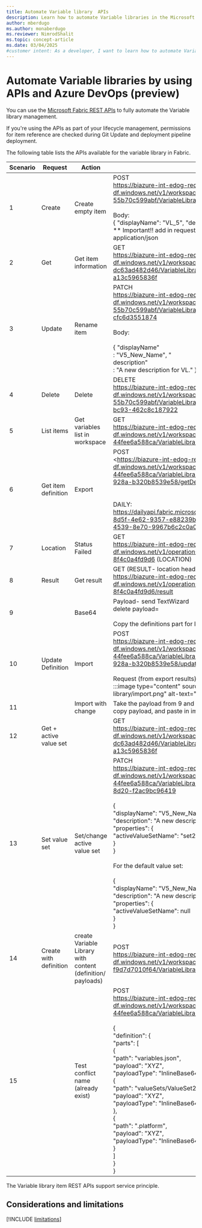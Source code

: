 ```yaml
---
title: Automate Variable library  APIs
description: Learn how to automate Variable libraries in the Microsoft Fabric Application lifecycle management (ALM) tool, by using APIs.
author: mberdugo
ms.author: monaberdugo
ms.reviewer: NimrodShalit
ms.topic: concept-article
ms.date: 03/04/2025
#customer intent: As a developer, I want to learn how to automate Variable libraries in the Microsoft Fabric Application lifecycle management (ALM) tool, by using APIs, so that I can manage my content lifecycle.
---
```


# Automate Variable libraries by using APIs and Azure DevOps (preview)

You can use the [Microsoft Fabric REST APIs](/rest/api/fabric/articles/using-fabric-apis) to fully automate the Variable library management.

If you're using the APIs as part of your lifecycle management, permissions for item reference are checked during Git Update and deployment pipeline deployment.

The following table lists the APIs available for the variable library in Fabric.

| Scenario | Request | Action                          | URL  |
|----------|---------|---------------------------------|------|
| 1        | Create  | Create empty item               | POST<br><https://biazure-int-edog-redirect.analysis-df.windows.net/v1/workspaces/6b8e97f4-d26a-42cb-9083-55b70c599abf/VariableLibraries><br><br>Body:<br>{ "displayName": "VL_5", "description": "A VL description" }<br>** Important!! add in request header: Content-Type: application/json |
| 2        | Get     | Get item information            | GET<br><https://biazure-int-edog-redirect.analysis-df.windows.net/v1/workspaces/8789dc83-9968-4896-a037-dc63ad482d46/VariableLibraries/d01c3d05-48fe-473f-85ff-a13c5965836f> |
| 3        | Update  | Rename item                     | PATCH<br><https://biazure-int-edog-redirect.analysis-df.windows.net/v1/workspaces/6b8e97f4-d26a-42cb-9083-55b70c599abf/VariableLibraries/c1a1fb50-bd9f-465c-b0dd-cfc6d3551874><br><br>Body:<br><br>{ "displayName"<br>: "V5_New_Name", "<br>description"<br>: "A new description for VL." } |
| 4        | Delete  | Delete                          | DELETE<br><https://biazure-int-edog-redirect.analysis-df.windows.net/v1/workspaces/6b8e97f4-d26a-42cb-9083-55b70c599abf/VariableLibraries/8d53aea2-59c8-42ed-bc93-462c8c187922> |
| 5        | List items | Get variables list in workspace      | GET<br><https://biazure-int-edog-redirect.analysis-df.windows.net/v1/workspaces/05a748f5-3b62-48e8-8d54-44fee6a588ca/VariableLibraries> |
| 6        | Get item definition | Export              | POST<br><https://biazure-int-edog-redirect.analysis-df.windows.net/v1/workspaces/05a748f5-3b62-48e8-8d54-44fee6a588ca/VariableLibraries/285977f2-d3a2-40db-928a-b320b8539e58/getDefinition<br><br><br>DAILY:<br><https://dailyapi.fabric.microsoft.com/v1/workspaces/7569a44c-8d5f-4e62-9357-e88239bce4d5/items/9a2d616c-a2eb-4539-8e70-9967b6c2c0a0/getDefinition> |
| 7        | Location | Status Failed                  | GET<br><https://biazure-int-edog-redirect.analysis-df.windows.net/v1/operations/b96cc629-e948-4cd1-b755-8f4c0a4fd9d6> (LOCATION) |
| 8        | Result   | Get result                     | GET (RESULT- location header)<br><https://biazure-int-edog-redirect.analysis-df.windows.net/v1/operations/b96cc629-e948-4cd1-b755-8f4c0a4fd9d6/result> |
| 9        |          | Base64       | Payload- send TextWizard<br>delete payload=<br><br>Copy the definitions part for Import |
| 10       | Update Definition | Import                | POST<br><https://biazure-int-edog-redirect.analysis-df.windows.net/v1/workspaces/05a748f5-3b62-48e8-8d54-44fee6a588ca/VariableLibraries/285977f2-d3a2-40db-928a-b320b8539e58/updateDefinition><br><br>Request (from export results)<br>:::image type="content" source="./media/automate-variable-library/import.png" alt-text="Import code."::: |
| 11       |          | Import with change | Take the payload from 9 and change value<br>copy payload, and paste in import request |
| 12       | Get + active value set |                  | GET<br><https://biazure-int-edog-redirect.analysis-df.windows.net/v1/workspaces/8789dc83-9968-4896-a037-dc63ad482d46/VariableLibraries/d01c3d05-48fe-473f-85ff-a13c5965836f> |
| 13       | Set value set | Set/change active value set | PATCH<br><https://biazure-int-edog-redirect.analysis-df.windows.net/v1/workspaces/05a748f5-3b62-48e8-8d54-44fee6a588ca/VariableLibraries/ac4cba21-2252-4a8c-8d20-f2ac9bc96419><br><br>{ <br>"displayName": "V5_New_Name",<br> "description": "A new description for VL.",<br>"properties": {<br>"activeValueSetName": "set2" <br>} <br>}<br><br>For the default value set:<br><br>{<br>"displayName": "V5_New_Name",<br>"description": "A new description for VL.", <br>"properties": {<br>"activeValueSetName": null<br>}<br>} |
| 14       | Create with definition | create Variable Library with content (definition/ payloads) | POST<br><https://biazure-int-edog-redirect.analysis-df.windows.net/v1/workspaces/878c3e0c-b7d8-4222-9b45-f9d7d7010f64/VariableLibraries> |
| 15       |          | Test conflict name (already exist) | POST<br><https://biazure-int-edog-redirect.analysis-df.windows.net/v1/workspaces/05a748f5-3b62-48e8-8d54-44fee6a588ca/VariableLibraries><br><br>{<br>"definition": { <br>"parts": [ <br>{ <br>"path": "variables.json", <br>"payload": "XYZ", <br>"payloadType": "InlineBase64" },<br>{ <br>"path": "valueSets/ValueSet2.json",<br>"payload": "XYZ", <br>"payloadType": "InlineBase64" <br>}, <br>{ <br>"path": ".platform", <br>"payload": "XYZ", <br>"payloadType": "InlineBase64" <br>} <br>] <br>} <br>} |

The Variable library item REST APIs support service principle.

## Considerations and limitations

 [!INCLUDE [limitations](./includes/variable-library-limitations.md)]
